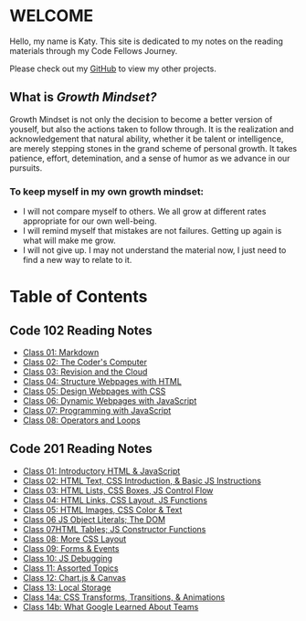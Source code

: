 # WELCOME
Hello, my name is Katy. This site is dedicated to my notes on the reading materials through my Code Fellows Journey. 

Please check out my [GitHub](https://github.com/KatyRoffe) to view my other projects. 

## What is *Growth Mindset?*
Growth Mindset is not only the decision to become a better version of youself, but also the actions taken to follow through. It is the realization and acknowledgement that natural ability, whether it be talent or intelligence, are merely stepping stones in the grand scheme of personal growth. It takes patience, effort, detemination, and a sense of humor as we advance in our pursuits. 

### To keep myself in my own growth mindset:
* I will not compare myself to others. We all grow at different rates appropriate for our own well-being. 
* I will remind myself that mistakes are not failures. Getting up again is what will make me grow. 
* I will not give up. I may not understand the material now, I just need to find a new way to relate to it. 

# Table of Contents

## Code 102 Reading Notes
* [Class 01: Markdown](https://katyroffe.github.io/reading-notes/markdown-notes)
* [Class 02: The Coder's Computer](https://katyroffe.github.io/reading-notes/computer-notes)
* [Class 03: Revision and the Cloud](https://katyroffe.github.io/reading-notes/revisions-and-cloud-notes)
* [Class 04: Structure Webpages with HTML](https://katyroffe.github.io/reading-notes/html-reading-notes)
* [Class 05: Design Webpages with CSS](https://katyroffe.github.io/reading-notes/css-design-notes)
* [Class 06: Dynamic Webpages with JavaScript](https://katyroffe.github.io/reading-notes/dynamic-javascript)
* [Class 07: Programming with JavaScript](https://katyroffe.github.io/reading-notes/programming-with-javascript)
* [Class 08: Operators and Loops](https://katyroffe.github.io/reading-notes/operators-and-loops)

## Code 201 Reading Notes
* [Class 01: Introductory HTML & JavaScript](https://katyroffe.github.io/reading-notes/class-01)
* [Class 02: HTML Text, CSS Introduction, & Basic JS Instructions](https://katyroffe.github.io/reading-notes/class-02)
* [Class 03: HTML Lists, CSS Boxes, JS Control Flow](https://katyroffe.github.io/reading-notes/class-03)
* [Class 04: HTML Links, CSS Layout, JS Functions](https://katyroffe.github.io/reading-notes/class-04)
* [Class 05: HTML Images, CSS Color & Text](https://katyroffe.github.io/reading-notes/class-05)
* [Class 06 JS Object Literals; The DOM]()
* [Class 07HTML Tables; JS Constructor Functions]()
* [Class 08: More CSS Layout]()
* [Class 09: Forms & Events]()
* [Class 10: JS Debugging]()
* [Class 11: Assorted Topics]()
* [Class 12: Chart.js & Canvas]()
* [Class 13: Local Storage]()
* [Class 14a: CSS Transforms, Transitions, & Animations]()
* [Class 14b: What Google Learned About Teams]()